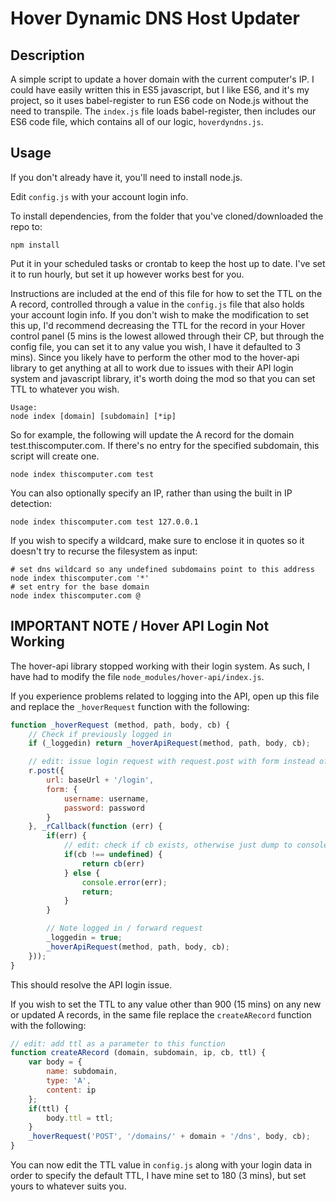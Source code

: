 # Hover Dynamic DNS Host Updater

## Description

A simple script to update a hover domain with the current computer's IP. I could have easily written this in ES5 javascript, but I like ES6, and it's my project, so it uses babel-register to run ES6 code on Node.js without the need to transpile. The ```index.js``` file loads babel-register, then includes our ES6 code file, which contains all of our logic, ```hoverdyndns.js```.

## Usage

If you don't already have it, you'll need to install node.js.

Edit ```config.js``` with your account login info.

To install dependencies, from the folder that you've cloned/downloaded the repo to:

```
npm install
```

Put it in your scheduled tasks or crontab to keep the host up to date. I've set it to run hourly, but set it up however works best for you.

Instructions are included at the end of this file for how to set the TTL on the A record, controlled through a value in the ```config.js``` file that also holds your account login info. If you don't wish to make the modification to set this up, I'd recommend decreasing the TTL for the record in your Hover control panel (5 mins is the lowest allowed through their CP, but through the config file, you can set it to any value you wish, I have it defaulted to 3 mins). Since you likely have to perform the other mod to the hover-api library to get anything at all to work due to issues with their API login system and javascript library, it's worth doing the mod so that you can set TTL to whatever you wish.

```
Usage:
node index [domain] [subdomain] [*ip]
```

So for example, the following will update the A record for the domain test.thiscomputer.com. If there's no entry for the specified subdomain, this script will create one.

```
node index thiscomputer.com test
```

You can also optionally specify an IP, rather than using the built in IP detection:

```
node index thiscomputer.com test 127.0.0.1
```

If you wish to specify a wildcard, make sure to enclose it in quotes so it doesn't try to recurse the filesystem as input:

```
# set dns wildcard so any undefined subdomains point to this address
node index thiscomputer.com '*'
# set entry for the base domain
node index thiscomputer.com @
```

## IMPORTANT NOTE / Hover API Login Not Working
The hover-api library stopped working with their login system. As such, I have had to modify the file ```node_modules/hover-api/index.js```.

If you experience problems related to logging into the API, open up this file and replace the ```_hoverRequest``` function with the following:

```js
function _hoverRequest (method, path, body, cb) {
    // Check if previously logged in
    if (_loggedin) return _hoverApiRequest(method, path, body, cb);

    // edit: issue login request with request.post with form instead of just request with json
    r.post({
        url: baseUrl + '/login',
        form: {
            username: username,
            password: password
        }
    }, _rCallback(function (err) {
        if(err) {
            // edit: check if cb exists, otherwise just dump to console
            if(cb !== undefined) {
                return cb(err)
            } else {
                console.error(err);
                return;
            }
        }

        // Note logged in / forward request
        _loggedin = true;
        _hoverApiRequest(method, path, body, cb);
    }));
}
```

This should resolve the API login issue.

If you wish to set the TTL to any value other than 900 (15 mins) on any new or updated A records, in the same file replace the ```createARecord``` function with the following:

```js
// edit: add ttl as a parameter to this function
function createARecord (domain, subdomain, ip, cb, ttl) {
    var body = {
        name: subdomain,
        type: 'A',
        content: ip
    };
    if(ttl) {
        body.ttl = ttl;
    }
    _hoverRequest('POST', '/domains/' + domain + '/dns', body, cb);
}
```

You can now edit the TTL value in ```config.js``` along with your login data in order to specify the default TTL, I have mine set to 180 (3 mins), but set yours to whatever suits you.